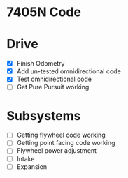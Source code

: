 # 7405N Code

# Drive
- [x] Finish Odometry<br>
- [x] Add un-tested omnidirectional code<br>
- [x] Test omnidirectional code<br>
- [ ] Get Pure Pursuit working<br> 

# Subsystems
- [ ] Getting flywheel code working<br>
- [ ] Getting point facing code working<br>
- [ ] Flywheel power adjustment<br>
- [ ] Intake<br>
- [ ] Expansion<br>
